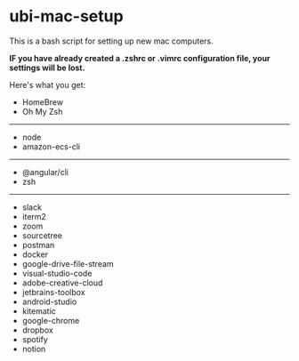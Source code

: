 # ubi-mac-setup

This is a bash script for setting up new mac computers.

**IF you have already created a .zshrc or .vimrc configuration file, your settings will be lost.**

Here's what you get:

- HomeBrew
- Oh My Zsh

---
- node
- amazon-ecs-cli
---
- @angular/cli
- zsh
---
- slack
- iterm2
- zoom
- sourcetree
- postman
- docker
- google-drive-file-stream
- visual-studio-code
- adobe-creative-cloud
- jetbrains-toolbox
- android-studio
- kitematic
- google-chrome
- dropbox
- spotify
- notion
